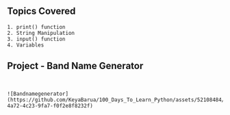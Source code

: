 ## Topics Covered
```Topics
1. print() function
2. String Manipulation
3. input() function
4. Variables
```

## Project - Band Name Generator
```


![Bandnamegenerator](https://github.com/KeyaBarua/100_Days_To_Learn_Python/assets/52108484/77dad1f2-4a72-4c23-9fa7-f0f2e8f8232f)




```





